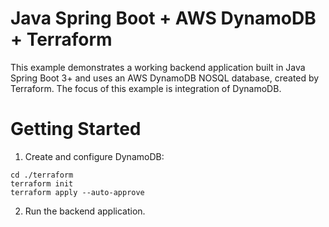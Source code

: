 # Java Spring Boot + AWS DynamoDB + Terraform

This example demonstrates a working backend application built in Java Spring Boot 3+
and uses an AWS DynamoDB NOSQL database, created by Terraform.
The focus of this example is integration of DynamoDB.

# Getting Started

1. Create and configure DynamoDB:

```shell
cd ./terraform
terraform init
terraform apply --auto-approve
```

2. Run the backend application.

